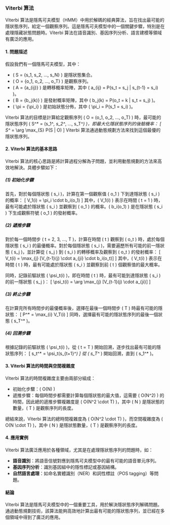 ### Viterbi 算法

Viterbi 算法是隱馬可夫模型（HMM）中用於解碼的經典算法，旨在找出最可能的隱狀態序列，給定一個觀察序列。這是隱馬可夫模型中的一個關鍵步驟，特別是在處理隱藏狀態問題時。Viterbi 算法在語音識別、基因序列分析、語言建模等領域有廣泛的應用。

#### 1. **問題描述**
假設我們有一個隱馬可夫模型，其中：
- \( S = \{s_1, s_2, ..., s_N\} \) 是隱狀態集合。
- \( O = \{o_1, o_2, ..., o_T\} \) 是觀察序列。
- \( A = \{a_{ij}\} \) 是轉移概率矩陣，其中 \( a_{ij} = P(s_t = s_j | s_{t-1} = s_i) \)。
- \( B = \{b_j(k)\} \) 是發射概率矩陣，其中 \( b_j(k) = P(o_t = k | s_t = s_j) \)。
- \( \pi = \{\pi_i\} \) 是初始狀態分佈，其中 \( \pi_i = P(s_1 = s_i) \)。

Viterbi 算法的目標是計算給定觀察序列 \( O = (o_1, o_2, ..., o_T) \) 時，最可能的隱狀態序列 \( S^* = (s_1^*, s_2^*, ..., s_T^*) \)，即最大化隱狀態序列的後驗機率：
\[
S^* = \arg \max_{S} P(S | O)
\]
Viterbi 算法通過動態規劃方法來找到這個最優的隱狀態序列。

#### 2. **Viterbi 算法的基本思路**
Viterbi 算法的核心思路是將計算過程分解為子問題，並利用動態規劃的方法來高效地解決。具體步驟如下：

##### (1) **初始化步驟**
首先，對於每個隱狀態 \( s_i \)，計算在第一個觀察值 \( o_1 \) 下到達隱狀態 \( s_i \) 的概率：
\[
V_1(i) = \pi_i \cdot b_i(o_1)
\]
其中，\( V_1(i) \) 表示在時間 \( t = 1 \) 時，最有可能處於隱狀態 \( s_i \) 並觀察到 \( o_1 \) 的概率。\( b_i(o_1) \) 是在隱狀態 \( s_i \) 下生成觀察符號 \( o_1 \) 的發射概率。

##### (2) **遞推步驟**
對於每一個時間步 \( t = 2, 3, ..., T \)，計算在時間 \( t \) 觀察到 \( o_t \) 時，處於每個隱狀態 \( s_i \) 的最優概率。對於每個隱狀態 \( s_i \)，需要遍歷所有可能的前一隱狀態 \( s_j \)，並計算從 \( s_j \) 到 \( s_i \) 的轉移概率及觀察到 \( o_t \) 的發射概率：
\[
V_t(i) = \max_{j} [V_{t-1}(j) \cdot a_{ji} \cdot b_i(o_t)]
\]
其中，\( V_t(i) \) 表示在時間 \( t \) 時，最有可能處於隱狀態 \( s_i \) 並觀察到前 \( t \) 個觀察值的最大概率。

同時，記錄前驅狀態 \( \psi_t(i) \)，即在時間 \( t \) 時，最有可能到達隱狀態 \( s_i \) 的前一隱狀態 \( s_j \)：
\[
\psi_t(i) = \arg \max_{j} [V_{t-1}(j) \cdot a_{ji}]
\]

##### (3) **終止步驟**
在計算完所有時間步的最優概率後，選擇在最後一個時間步 \( T \) 時最有可能的隱狀態：
\[
P^* = \max_{i} V_T(i)
\]
同時，選擇最有可能的隱狀態序列的最後一個狀態 \( s_T^* \)。

##### (4) **回溯步驟**
根據記錄的前驅狀態 \( \psi_t(i) \)，從 \( t = T \) 開始回溯，逐步找出最有可能的隱狀態序列：
\[
s_t^* = \psi_t(s_{t+1}^*)
\]
從 \( s_T^* \) 開始回溯，直到 \( s_1^* \)。

#### 3. **Viterbi 算法的時間與空間複雜度**
Viterbi 算法的時間複雜度主要由兩部分組成：
- 初始化步驟：\( O(N) \)
- 遞推步驟：每個時間步都需要計算每個隱狀態的最大值，這需要 \( O(N^2) \) 的時間，因此總的遞推步驟複雜度是 \( O(N^2 \cdot T) \)，其中 \( N \) 是隱狀態的數量，\( T \) 是觀察序列的長度。

總結來說，Viterbi 算法的總時間複雜度為 \( O(N^2 \cdot T) \)，而空間複雜度為 \( O(N \cdot T) \)，其中 \( N \) 是隱狀態數量，\( T \) 是觀察序列的長度。

#### 4. **應用實例**
Viterbi 算法廣泛應用於各種領域，尤其是在處理隱狀態序列的問題時，如：
- **語音識別**：將語音信號對應到隱馬可夫模型中的最有可能的語音單元序列。
- **基因序列分析**：識別基因組中的隱性標記或基因結構。
- **自然語言處理**：如命名實體識別（NER）和詞性標註（POS tagging）等問題。

#### 結論
Viterbi 算法是隱馬可夫模型中的一個重要工具，用於解決隱狀態序列解碼問題。通過動態規劃技術，該算法能夠高效地計算出最有可能的隱狀態序列，並已經在多個領域中得到了廣泛的應用。